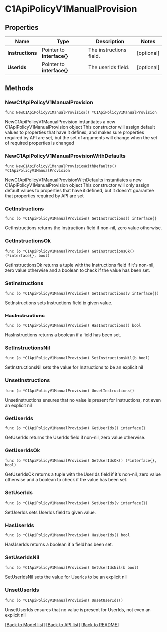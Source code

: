 # C1ApiPolicyV1ManualProvision

## Properties

Name | Type | Description | Notes
------------ | ------------- | ------------- | -------------
**Instructions** | Pointer to **interface{}** | The instructions field. | [optional] 
**UserIds** | Pointer to **interface{}** | The userIds field. | [optional] 

## Methods

### NewC1ApiPolicyV1ManualProvision

`func NewC1ApiPolicyV1ManualProvision() *C1ApiPolicyV1ManualProvision`

NewC1ApiPolicyV1ManualProvision instantiates a new C1ApiPolicyV1ManualProvision object
This constructor will assign default values to properties that have it defined,
and makes sure properties required by API are set, but the set of arguments
will change when the set of required properties is changed

### NewC1ApiPolicyV1ManualProvisionWithDefaults

`func NewC1ApiPolicyV1ManualProvisionWithDefaults() *C1ApiPolicyV1ManualProvision`

NewC1ApiPolicyV1ManualProvisionWithDefaults instantiates a new C1ApiPolicyV1ManualProvision object
This constructor will only assign default values to properties that have it defined,
but it doesn't guarantee that properties required by API are set

### GetInstructions

`func (o *C1ApiPolicyV1ManualProvision) GetInstructions() interface{}`

GetInstructions returns the Instructions field if non-nil, zero value otherwise.

### GetInstructionsOk

`func (o *C1ApiPolicyV1ManualProvision) GetInstructionsOk() (*interface{}, bool)`

GetInstructionsOk returns a tuple with the Instructions field if it's non-nil, zero value otherwise
and a boolean to check if the value has been set.

### SetInstructions

`func (o *C1ApiPolicyV1ManualProvision) SetInstructions(v interface{})`

SetInstructions sets Instructions field to given value.

### HasInstructions

`func (o *C1ApiPolicyV1ManualProvision) HasInstructions() bool`

HasInstructions returns a boolean if a field has been set.

### SetInstructionsNil

`func (o *C1ApiPolicyV1ManualProvision) SetInstructionsNil(b bool)`

 SetInstructionsNil sets the value for Instructions to be an explicit nil

### UnsetInstructions
`func (o *C1ApiPolicyV1ManualProvision) UnsetInstructions()`

UnsetInstructions ensures that no value is present for Instructions, not even an explicit nil
### GetUserIds

`func (o *C1ApiPolicyV1ManualProvision) GetUserIds() interface{}`

GetUserIds returns the UserIds field if non-nil, zero value otherwise.

### GetUserIdsOk

`func (o *C1ApiPolicyV1ManualProvision) GetUserIdsOk() (*interface{}, bool)`

GetUserIdsOk returns a tuple with the UserIds field if it's non-nil, zero value otherwise
and a boolean to check if the value has been set.

### SetUserIds

`func (o *C1ApiPolicyV1ManualProvision) SetUserIds(v interface{})`

SetUserIds sets UserIds field to given value.

### HasUserIds

`func (o *C1ApiPolicyV1ManualProvision) HasUserIds() bool`

HasUserIds returns a boolean if a field has been set.

### SetUserIdsNil

`func (o *C1ApiPolicyV1ManualProvision) SetUserIdsNil(b bool)`

 SetUserIdsNil sets the value for UserIds to be an explicit nil

### UnsetUserIds
`func (o *C1ApiPolicyV1ManualProvision) UnsetUserIds()`

UnsetUserIds ensures that no value is present for UserIds, not even an explicit nil

[[Back to Model list]](../README.md#documentation-for-models) [[Back to API list]](../README.md#documentation-for-api-endpoints) [[Back to README]](../README.md)


